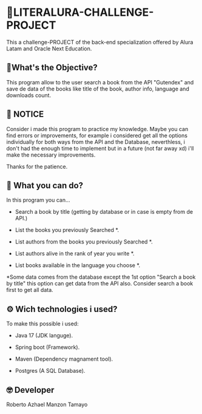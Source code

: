 
# 🚀LITERALURA-CHALLENGE-PROJECT

This a challenge-PROJECT of the back-end specialization offered by Alura Latam and Oracle Next Education.




## 🧐What's the Objective?

This program allow to the user search a book from the API "Gutendex" and save de data of the books like title of the book, author info, language and downloads count. 






## 📢 NOTICE

Consider i made this program to practice my knowledge. Maybe you can find errors or improvements, for example i considered get all the options individually for both ways from the API and the Database, neverthless, i don't had the enough time to implement but in a future (not far away xd) i'll make the necessary improvements.

Thanks for the patience.
## 👀 What you can do?

In this program you can...

- Search a book by title (getting by database or in case is empty from de API.)

- List the books you previously Searched *.

- List authors from the books you previously Searched *.

- List authors alive in the rank of year you write *. 

- List books available in the language you choose *.






*Some data comes from the database except the 1st option "Search a book by title" this option can get data from the API also. Consider search a book first to get all data.
## ⚙️ Wich technologies i used?
To make this possible i used:

- Java 17 (JDK languge).

- Spring boot (Framework).

- Maven (Dependency magnament tool).

- Postgres (A SQL Database).
## 🤓 Developer

Roberto Azhael Manzon Tamayo